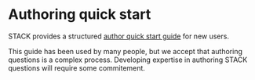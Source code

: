# Authoring quick start

STACK provides a structured [author quick start guide](../AbInitio/Authoring_quick_start_1.md) for new users.

This guide has been used by many people, but we accept that authoring questions is a complex process.  Developing expertise in authoring STACK questions will require some commitement.
